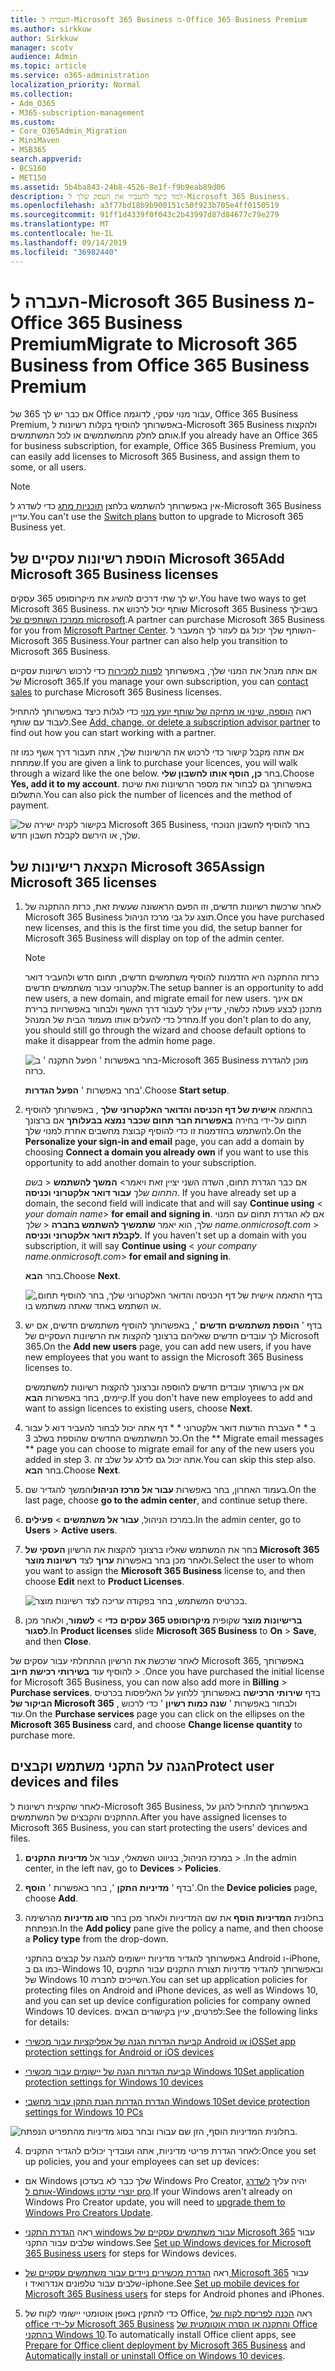 ```yaml
---
title: העברה ל-Microsoft 365 Business מ-Office 365 Business Premium
ms.author: sirkkuw
author: Sirkkuw
manager: scotv
audience: Admin
ms.topic: article
ms.service: o365-administration
localization_priority: Normal
ms.collection:
- Adm_O365
- M365-subscription-management
ms.custom:
- Core_O365Admin_Migration
- MiniMaven
- MSB365
search.appverid:
- BCS160
- MET150
ms.assetid: 5b4ba843-24b8-4526-8e1f-f9b9eab89d06
description: למד כיצד להעביר את העסק שלך ל-Microsoft 365 Business.
ms.openlocfilehash: a3f77bd18b9b900151c50f923b705e4ff0150519
ms.sourcegitcommit: 91ff1d4339f0f043c2b43997d87d84677c79e279
ms.translationtype: MT
ms.contentlocale: he-IL
ms.lasthandoff: 09/14/2019
ms.locfileid: "36982440"
---
```

# <a name="migrate-to-microsoft-365-business-from-office-365-business-premium"></a><span data-ttu-id="c1a67-103">העברה ל-Microsoft 365 Business מ-Office 365 Business Premium</span><span class="sxs-lookup"><span data-stu-id="c1a67-103">Migrate to Microsoft 365 Business from Office 365 Business Premium</span></span>

<span data-ttu-id="c1a67-104">אם כבר יש לך 365 של Office עבור מנוי עסקי, לדוגמה, Office 365 Business Premium, באפשרותך להוסיף בקלות רשיונות ל-Microsoft 365 Business ולהקצות אותם לחלק מהמשתמשים או לכל המשתמשים.</span><span class="sxs-lookup"><span data-stu-id="c1a67-104">If you already have an Office 365 for business subscription, for example, Office 365 Business Premium, you can easily add licenses to Microsoft 365 Business, and assign them to some, or all users.</span></span>
  
> [!NOTE]
> <span data-ttu-id="c1a67-105">אין באפשרותך להשתמש בלחצן [תוכניות מתג](https://support.office.com/article/73318661-8f33-478b-bcc7-fb8d69dbb22a?.aspx#switchbutton) כדי לשדרג ל-Microsoft 365 Business עדיין.</span><span class="sxs-lookup"><span data-stu-id="c1a67-105">You can't use the [Switch plans](https://support.office.com/article/73318661-8f33-478b-bcc7-fb8d69dbb22a?.aspx#switchbutton) button to upgrade to Microsoft 365 Business yet.</span></span> 
  
## <a name="add-microsoft-365-business-licenses"></a><span data-ttu-id="c1a67-106">הוספת רשיונות עסקיים של Microsoft 365</span><span class="sxs-lookup"><span data-stu-id="c1a67-106">Add Microsoft 365 Business licenses</span></span>

<span data-ttu-id="c1a67-107">יש לך שתי דרכים להשיג את מיקרוסופט 365 עסקים.</span><span class="sxs-lookup"><span data-stu-id="c1a67-107">You have two ways to get Microsoft 365 Business.</span></span> <span data-ttu-id="c1a67-108">שותף יכול לרכוש את Microsoft 365 Business בשבילך [ממרכז השותפים של microsoft](get-microsoft-365-business.md).</span><span class="sxs-lookup"><span data-stu-id="c1a67-108">A partner can purchase Microsoft 365 Business for you from [Microsoft Partner Center](get-microsoft-365-business.md).</span></span> <span data-ttu-id="c1a67-109">השותף שלך יכול גם לעזור לך המעבר ל-Microsoft 365 Business.</span><span class="sxs-lookup"><span data-stu-id="c1a67-109">Your partner can also help you transition to Microsoft 365 Business.</span></span>
  
<span data-ttu-id="c1a67-110">אם אתה מנהל את המנוי שלך, באפשרותך [לפנות למכירות](https://www.microsoft.com/microsoft-365/business) כדי לרכוש רשיונות עסקיים של Microsoft 365.</span><span class="sxs-lookup"><span data-stu-id="c1a67-110">If you manage your own subscription, you can [contact sales](https://www.microsoft.com/microsoft-365/business) to purchase Microsoft 365 Business licenses.</span></span> 
  
<span data-ttu-id="c1a67-111">ראה [הוספה, שינוי או מחיקה של שותף יועץ מנוי](https://support.office.com/article/f86e8177-936e-491e-9024-44dea2b296ff) כדי לגלות כיצד באפשרותך להתחיל לעבוד עם שותף.</span><span class="sxs-lookup"><span data-stu-id="c1a67-111">See [Add, change, or delete a subscription advisor partner](https://support.office.com/article/f86e8177-936e-491e-9024-44dea2b296ff) to find out how you can start working with a partner.</span></span> 
  
<span data-ttu-id="c1a67-112">אם אתה מקבל קישור כדי לרכוש את הרשיונות שלך, אתה תעבור דרך אשף כמו זה שמתחת.</span><span class="sxs-lookup"><span data-stu-id="c1a67-112">If you are given a link to purchase your licences, you will walk through a wizard like the one below.</span></span> <span data-ttu-id="c1a67-113">בחר **כן, הוסף אותו לחשבון שלי**.</span><span class="sxs-lookup"><span data-stu-id="c1a67-113">Choose **Yes, add it to my account**.</span></span> <span data-ttu-id="c1a67-114">באפשרותך גם לבחור את מספר הרשיונות ואת שיטת התשלום.</span><span class="sxs-lookup"><span data-stu-id="c1a67-114">You can also pick the number of licences and the method of payment.</span></span>
  
![בקישור לקניה ישירה של Microsoft 365 Business, בחר להוסיף לחשבון הנוכחי שלך, או הירשם לקבלת חשבון חדש.](media/8bc54fd1-9cab-44d5-af91-c471e89aea46.png)
  
## <a name="assign-microsoft-365-licenses"></a><span data-ttu-id="c1a67-116">הקצאת רישיונות של Microsoft 365</span><span class="sxs-lookup"><span data-stu-id="c1a67-116">Assign Microsoft 365 licenses</span></span>

1. <span data-ttu-id="c1a67-117">לאחר שרכשת רשיונות חדשים, וזו הפעם הראשונה שעשית זאת, כרזת ההתקנה של Microsoft 365 Business תוצג על גבי מרכז הניהול.</span><span class="sxs-lookup"><span data-stu-id="c1a67-117">Once you have purchased new licenses, and this is the first time you did, the setup banner for Microsoft 365 Business will display on top of the admin center.</span></span>
    
    > [!NOTE]
    > <span data-ttu-id="c1a67-118">כרזת ההתקנה היא הזדמנות להוסיף משתמשים חדשים, תחום חדש ולהעביר דואר אלקטרוני עבור משתמשים חדשים.</span><span class="sxs-lookup"><span data-stu-id="c1a67-118">The setup banner is an opportunity to add new users, a new domain, and migrate email for new users.</span></span> <span data-ttu-id="c1a67-119">אם אינך מתכנן לבצע פעולה כלשהי, עדיין עליך לעבור דרך האשף ולבחור באפשרויות ברירת מחדל כדי להעלים אותו מעמוד הבית של המנהל.</span><span class="sxs-lookup"><span data-stu-id="c1a67-119">If you don't plan to do any, you should still go through the wizard and choose default options to make it disappear from the admin home page.</span></span> 
  
   ![בחר באפשרות ' הפעל התקנה ' ב-Microsoft 365 Business מוכן להגדרת כרזה.](media/8d3b0d97-7cca-497f-9364-4b00ad670209.png)
  
    <span data-ttu-id="c1a67-121">בחר באפשרות ' **הפעל הגדרות**'.</span><span class="sxs-lookup"><span data-stu-id="c1a67-121">Choose **Start setup**.</span></span>
    
2. <span data-ttu-id="c1a67-122">בהתאמה **אישית של דף הכניסה והדואר האלקטרוני שלך** , באפשרותך להוסיף תחום על-ידי בחירה **באפשרות חבר תחום שכבר נמצא בבעלותך** אם ברצונך להשתמש בהזדמנות זו כדי להוסיף קבוצת מחשבים אחרת למנוי שלך.</span><span class="sxs-lookup"><span data-stu-id="c1a67-122">On the **Personalize your sign-in and email** page, you can add a domain by choosing **Connect a domain you already own** if you want to use this opportunity to add another domain to your subscription.</span></span> 
    
    <span data-ttu-id="c1a67-123">אם כבר הגדרת תחום, השדה השני יציין זאת ויאמר\> **המשך להשתמש** \< _בשם התחום שלך_ **עבור דואר אלקטרוני וכניסה**.  </span><span class="sxs-lookup"><span data-stu-id="c1a67-123">If you have already set up a domain, the second field will indicate that and will say **Continue using** \<  _your domain name_\> **for email and signing in**.</span></span> <span data-ttu-id="c1a67-124">אם לא הגדרת תחום עם המנוי שלך, הוא יאמר **שתמשיך להשתמש בחברה** \< _שלך name.onmicrosoft.com_ \> **לקבלת דואר אלקטרוני וכניסה**.  </span><span class="sxs-lookup"><span data-stu-id="c1a67-124">If you haven't set up a domain with you subscription, it will say **Continue using** \<  _your company name.onmicrosoft.com_\> **for email and signing in**.</span></span>
    
    <span data-ttu-id="c1a67-125">בחר **הבא**.</span><span class="sxs-lookup"><span data-stu-id="c1a67-125">Choose **Next**.</span></span>
    
    ![בדף התאמה אישית של דף הכניסה והדואר האלקטרוני שלך, בחר להוסיף תחום, או השתמש באחד שאתה משתמש בו.](media/c3f5cfb2-1189-4d2f-803b-c9feb008a7a3.png)
  
3. <span data-ttu-id="c1a67-127">בדף ' **הוספת משתמשים חדשים** ', באפשרותך להוסיף משתמשים חדשים, אם יש לך עובדים חדשים שאליהם ברצונך להקצות את הרשיונות העסקיים של Microsoft 365.</span><span class="sxs-lookup"><span data-stu-id="c1a67-127">On the **Add new users** page, you can add new users, if you have new employees that you want to assign the Microsoft 365 Business licenses to.</span></span> 
    
    <span data-ttu-id="c1a67-128">אם אין ברשותך עובדים חדשים להוספה וברצונך להקצות רשיונות למשתמשים קיימים, בחר באפשרות **הבא**.</span><span class="sxs-lookup"><span data-stu-id="c1a67-128">If you don't have new employees to add and want to assign licences to existing users, choose **Next**.</span></span>
    
4. <span data-ttu-id="c1a67-129">ב \* \* העברת הודעות דואר אלקטרוני \* \* דף אתה יכול לבחור להעביר דוא ל עבור כל המשתמשים החדשים שהוספת בשלב 3.</span><span class="sxs-lookup"><span data-stu-id="c1a67-129">On the \*\* Migrate email messages \*\* page you can choose to migrate email for any of the new users you added in step 3.</span></span> <span data-ttu-id="c1a67-130">אתה יכול גם לדלג על שלב זה.</span><span class="sxs-lookup"><span data-stu-id="c1a67-130">You can skip this step also.</span></span> <span data-ttu-id="c1a67-131">בחר **הבא**.</span><span class="sxs-lookup"><span data-stu-id="c1a67-131">Choose **Next**.</span></span>
    
5. <span data-ttu-id="c1a67-132">בעמוד האחרון, בחר באפשרות **עבור אל מרכז הניהול**והמשך להגדיר שם.</span><span class="sxs-lookup"><span data-stu-id="c1a67-132">On the last page, choose **go to the admin center**, and continue setup there.</span></span>
    
6. <span data-ttu-id="c1a67-133">במרכז הניהול, **עבור אל משתמשים** \> **פעילים**.</span><span class="sxs-lookup"><span data-stu-id="c1a67-133">In the admin center, go to **Users** \> **Active users**.</span></span>
    
7. <span data-ttu-id="c1a67-134">בחר את המשתמש שאליו ברצונך להקצות את הרשיון **העסקי של Microsoft 365** ולאחר מכן בחר באפשרות **ערוך** לצד **רשיונות מוצר**.</span><span class="sxs-lookup"><span data-stu-id="c1a67-134">Select the user to whom you want to assign the **Microsoft 365 Business** license to, and then choose **Edit** next to **Product Licenses**.</span></span>
    
    ![בכרטיס המשתמש, בחר בפקודה עריכה לצד רשיונות מוצר.](media/be0fe2d8-7ff8-447c-88f6-d212ed78451c.png)
  
8. <span data-ttu-id="c1a67-136">**ברישיונות מוצר** שקופית **מיקרוסופט 365 עסקים** **כדי** \> **לשמור**, ולאחר מכן **לסגור**.</span><span class="sxs-lookup"><span data-stu-id="c1a67-136">In **Product licenses** slide **Microsoft 365 Business** to **On** \> **Save**, and then **Close**.</span></span>
    
<span data-ttu-id="c1a67-137">לאחר שרכשת את הרשיון ההתחלתי עבור עסקים של Microsoft 365, באפשרותך להוסיף עוד **בשירותי רכישת** **חיוב** \> .</span><span class="sxs-lookup"><span data-stu-id="c1a67-137">Once you have purchased the initial license for Microsoft 365 Business, you can now also add more in **Billing** \> **Purchase services**.</span></span> <span data-ttu-id="c1a67-138">בדף **שירותי הרכישה** באפשרותך ללחוץ על האליפסות בכרטיס **הביקור של Microsoft 365** , ולבחור באפשרות ' **שנה כמות רשיון** ' כדי לרכוש עוד.</span><span class="sxs-lookup"><span data-stu-id="c1a67-138">On the **Purchase services** page you can click on the ellipses on the **Microsoft 365 Business** card, and choose **Change license quantity** to purchase more.</span></span> 
  
## <a name="protect-user-devices-and-files"></a><span data-ttu-id="c1a67-139">הגנה על התקני משתמש וקבצים</span><span class="sxs-lookup"><span data-stu-id="c1a67-139">Protect user devices and files</span></span>

<span data-ttu-id="c1a67-140">לאחר שהקצית רשיונות ל-Microsoft 365 Business, באפשרותך להתחיל להגן על ההתקנים והקבצים של המשתמשים.</span><span class="sxs-lookup"><span data-stu-id="c1a67-140">After you have assigned licenses to Microsoft 365 Business, you can start protecting the users' devices and files.</span></span>
  
1. <span data-ttu-id="c1a67-141">במרכז הניהול, בניווט השמאלי, עבור אל **מדיניות** **התקנים** \> .</span><span class="sxs-lookup"><span data-stu-id="c1a67-141">In the admin center, in the left nav, go to **Devices** \> **Policies**.</span></span>
    
2. <span data-ttu-id="c1a67-142">בדף ' **מדיניות התקן** ', בחר באפשרות ' **הוסף**'.</span><span class="sxs-lookup"><span data-stu-id="c1a67-142">On the **Device policies** page, choose **Add**.</span></span>
    
3. <span data-ttu-id="c1a67-143">בחלונית **המדיניות הוסף** את שם המדיניות ולאחר מכן בחר **סוג מדיניות** מהרשימה הנפתחת.</span><span class="sxs-lookup"><span data-stu-id="c1a67-143">In the **Add policy** pane give the policy a name, and then choose a **Policy type** from the drop-down.</span></span> 
    
    <span data-ttu-id="c1a67-144">באפשרותך להגדיר מדיניות יישומים להגנה על קבצים בהתקני Android ו-iPhone, כמו גם ב-Windows 10, ובאפשרותך להגדיר מדיניות תצורת התקנים עבור התקנים של Windows 10 השייכים לחברה.</span><span class="sxs-lookup"><span data-stu-id="c1a67-144">You can set up application policies for protecting files on Android and iPhone devices, as well as Windows 10, and you can set up device configuration policies for company owned Windows 10 devices.</span></span> <span data-ttu-id="c1a67-145">לפרטים, עיין בקישורים הבאים:</span><span class="sxs-lookup"><span data-stu-id="c1a67-145">See the following links for details:</span></span>
    
  - [<span data-ttu-id="c1a67-146">קביעת הגדרות הגנה של אפליקציות עבור מכשירי Android או iOS</span><span class="sxs-lookup"><span data-stu-id="c1a67-146">Set app protection settings for Android or iOS devices</span></span>](app-protection-settings-for-android-and-ios.md)
    
  - [<span data-ttu-id="c1a67-147">קביעת הגדרות הגנה של יישומים עבור מכשירי Windows 10</span><span class="sxs-lookup"><span data-stu-id="c1a67-147">Set application protection settings for Windows 10 devices</span></span>](protection-settings-for-windows-10-devices.md)
    
  - [<span data-ttu-id="c1a67-148">הגדרת הגדרות הגנת התקן עבור מחשבי Windows 10</span><span class="sxs-lookup"><span data-stu-id="c1a67-148">Set device protection settings for Windows 10 PCs</span></span>](protection-settings-for-windows-10-pcs.md)
    
   ![בחלונית המדיניות הוסף, הזן שם עבורו ובחר בסוג מדיניות מהתפריט הנפתח.](media/76ef37e4-1d18-4f34-8a0f-391ab1d0ae2b.png)
  
4. <span data-ttu-id="c1a67-150">לאחר הגדרת פריטי מדיניות, אתה ועובדיך יכולים להגדיר התקנים:</span><span class="sxs-lookup"><span data-stu-id="c1a67-150">Once you set up policies, you and your employees can set up devices:</span></span>
    
  - <span data-ttu-id="c1a67-151">אם Windows שלך כבר לא בעדכון Windows Pro Creator, יהיה עליך [לשדרג אותם ל-Windows יוצרי עדכון pro](upgrade-to-windows-pro-creators-update.md).</span><span class="sxs-lookup"><span data-stu-id="c1a67-151">If your Windows aren't already on Windows Pro Creator update, you will need to [upgrade them to Windows Pro Creators Update](upgrade-to-windows-pro-creators-update.md).</span></span>
    
  - <span data-ttu-id="c1a67-152">ראה [הגדרת התקני windows עבור משתמשים עסקיים של Microsoft 365](set-up-windows-devices.md) עבור שלבים עבור התקני windows.</span><span class="sxs-lookup"><span data-stu-id="c1a67-152">See [Set up Windows devices for Microsoft 365 Business users](set-up-windows-devices.md) for steps for Windows devices.</span></span> 
    
  - <span data-ttu-id="c1a67-153">ראה [הגדרת מכשירים ניידים עבור משתמשים עסקיים של Microsoft 365](set-up-mobile-devices.md) עבור שלבים עבור טלפונים אנדרואיד ו-iphone.</span><span class="sxs-lookup"><span data-stu-id="c1a67-153">See [Set up mobile devices for Microsoft 365 Business users](set-up-mobile-devices.md) for steps for Android phones and iPhones.</span></span> 
    
5. <span data-ttu-id="c1a67-154">כדי להתקין באופן אוטומטי יישומי לקוח של Office, ראה [הכנה לפריסת לקוח של office על-ידי Microsoft 365 Business](prepare-for-office-client-deployment.md) [והתקנה או הסרה אוטומטית של Office בהתקני Windows 10](auto-install-or-uninstall-office.md).</span><span class="sxs-lookup"><span data-stu-id="c1a67-154">To automatically install Office client apps, see [Prepare for Office client deployment by Microsoft 365 Business](prepare-for-office-client-deployment.md) and [Automatically install or uninstall Office on Windows 10 devices](auto-install-or-uninstall-office.md).</span></span>
    


